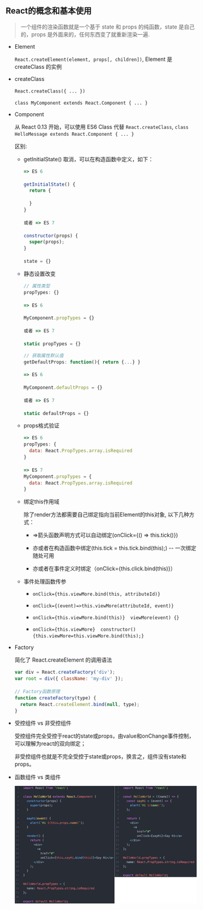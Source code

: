 ## React的概念和基本使用

  > 一个组件的渲染函数就是一个基于 state 和 props 的纯函数，state 是自己的，props 是外面来的，任何东西变了就重新渲染一遍.

* Element

  `React.createElement(element, props[, children])`, Element 是 createClass 的实例

* createClass

  `React.createClass({ ... })  `

  `class MyComponent extends React.Component { ... }`

* Component

  从 React 0.13 开始，可以使用 ES6 Class 代替 `React.createClass`, `class HelloMessage extends React.Component { ... }`

  区别: 

  + getInitialState() 取消，可以在构造函数中定义，如下：

    ```js
    => ES 6

    getInitialState() {
      return {

      }
    }

    或者 => ES 7

    constructor(props) {
      super(props);
    }

    state = {}
    ```

  + 静态设置改变

    ```js
    // 属性类型
    propTypes: {}

    => ES 6

    MyComponent.propTypes = {}

    或者 => ES 7

    static propTypes = {}
    ```

    ```js
    // 获取属性默认值
    getDefaultProps: function(){ return {...} }

    => ES 6

    MyComponent.defaultProps = {}

    或者 => ES 7

    static defaultProps = {}
    ```

  + props格式验证

    ```js
    => ES 6
    propTypes: {
      data: React.PropTypes.array.isRequired
    }

    => ES 7
    MyComponent.propTypes = {
      data: React.PropTypes.array.isRequired
    }
    ```

  + 绑定this作用域

    除了render方法都需要自己绑定指向当前Element的this对象, 以下几种方式：

    - =>箭头函数声明方式可以自动绑定(onClick={() => this.tick()})

    - 亦或者在构造函数中绑定(this.tick = this.tick.bind(this);)  -- 一次绑定随处可用

    - 亦或者在事件定义时绑定（onClick={this.click.bind(this)}）

  + 事件处理函数传参

    - `onClick={this.viewMore.bind(this, attributeId)}`

    - `onClick={(event)=>this.viewMore(attributeId, event)}`

    - `onClick={this.viewMore.bind(this)}  viewMore(event) {}`

    - `onClick={this.viewMore}  constructor() {this.viewMore=this.viewMore.bind(this);}`

* Factory

  简化了 React.createElement 的调用语法

  ```js
  var div = React.createFactory('div');
  var root = div({ className: 'my-div' });

  // Factory函数原理
  function createFactory(type) {
    return React.createElement.bind(null, type);
  }
  ```

* 受控组件 vs 非受控组件

  受控组件完全受控于react的state或props，由value和onChange事件控制，可以理解为react的双向绑定；

  非受控组件也就是不完全受控于state或props，换言之，组件没有state和props。

* 函数组件 vs 类组件

  ![比较写法](./images/functioncompoent.png)
